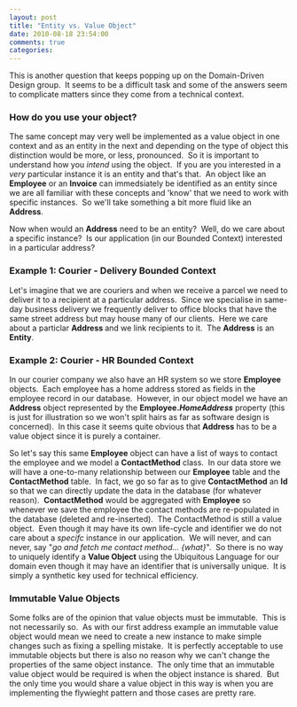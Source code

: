 ```yaml
---
layout: post
title: "Entity vs. Value Object"
date: 2010-08-18 23:54:00
comments: true
categories: 
---
```


<p>This is another question that keeps popping up on the Domain-Driven Design group.&nbsp; It seems to be a difficult task and some of the answers seem to complicate matters since they come from a technical context.</p>
<h3>How do you use your object?</h3>
<p>The same concept may very well be implemented as a value object in one context and as an entity in the next and depending on the type of object this distinction would be more, or less, pronounced.&nbsp; So it is important to understand how you <em>intend</em> using the object.&nbsp; If you are you interested in a <em>very</em> particular instance it is an entity and that's that.&nbsp; An object like an <strong>Employee</strong> or an <strong>Invoice</strong> can immedsiately be identified as an entity since we are all familiar with these concepts and 'know' that we need to work with specific instances.&nbsp; So we'll take something a bit more fluid like an <strong>Address</strong>.&nbsp;</p>
<p>Now when would an <strong>Address</strong> need to be an entity?&nbsp; Well, do we care about a specific instance?&nbsp; Is our application (in our Bounded Context) interested in a particular address?</p>
<h3>Example 1: Courier - Delivery Bounded Context</h3>
<p>Let's imagine that we are couriers and when we receive a parcel we need to deliver it to a recipient at a particular address.&nbsp; Since we specialise in same-day business delivery we frequently deliver to office blocks that have the same street address but may house many of our clients.&nbsp; Here we care about a particlar <strong>Address </strong>and we link recipients to it.&nbsp; The <strong>Address</strong> is an <strong>Entity</strong>.</p>
<h3>Example 2: Courier - HR Bounded Context</h3>
<p>In our courier company we also have an HR system so we store <strong>Employee</strong> objects.&nbsp; Each employee has a home address stored as fields in the employee record in our database.&nbsp; However, in our object model we have an <strong>Address</strong> object represented by the <strong>Employee.<em>HomeAddress</em></strong> property (this is just for illustration so we won't split hairs as far as software design is concerned).&nbsp; In this case it seems quite obvious that <strong>Address</strong> has to be a value object since it is purely a container.</p>
<p>So let's say this same <strong>Employee</strong> object can have a list of ways to contact the employee and we model a <strong>ContactMethod</strong> class.&nbsp; In our data store we will have a one-to-many relationship between our <strong>Employee</strong> table and the <strong>ContactMethod</strong> table.&nbsp; In fact, we go so far as to give <strong>ContactMethod</strong> an <strong>Id</strong> so that we can directly update the data in the database (for whatever reason).&nbsp; <strong>ContactMethod</strong> would be aggregated with <strong>Employee</strong> so whenever we save the employee the contact methods are re-populated in the database (deleted and re-inserted).&nbsp; The ContactMethod is still a value object.&nbsp; Even though it may have its own life-cycle and identifier we do not care about a <em>specifc</em> instance in our application.&nbsp; We will never, and can never, say "<em>go and fetch me contact method... {what}</em>".&nbsp; So there is no way to uniquely identify a <strong>Value Object</strong> using the Ubiquitous Language for our domain even though it may have an identifier that is universally unique.&nbsp; It is simply a synthetic key used for technical efficiency.</p>
<h3>Immutable Value Objects<br /></h3>
<p>Some folks are of the opinion that value objects must be immutable.&nbsp; This is not necessarily so.&nbsp; As with our first address example an immutable value object would mean we need to create a new instance to make simple changes such as fixing a spelling mistake.&nbsp; It is perfectly acceptable to use immutable objects but there is also no reason why we can't change the properties of the same object instance.&nbsp; The only time that an immutable value object would be required is when the object instance is shared.&nbsp; But the only time you would share a value object in this way is when you are implementing the flywieght pattern and those cases are pretty rare.</p>
<p>&nbsp;</p>
<p>&nbsp;</p>